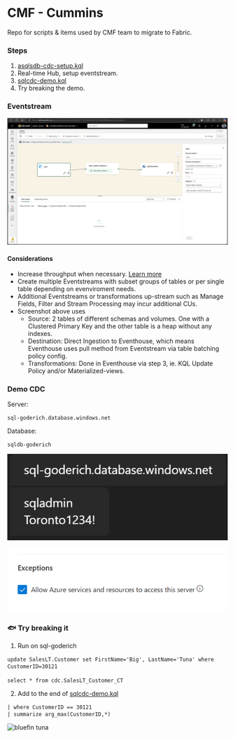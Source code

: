 # CMF - Cummins
Repo for scripts & items used by CMF team to migrate to Fabric. 

### Steps
1. [asqlsdb-cdc-setup.kql](asqlsdb-cdc-setup.sql)
2. Real-time Hub, setup eventstream.
3. [sqlcdc-demo.kql](sqlcdc-demo.kql)
4. Try breaking the demo.


### Eventstream
![Eventstream1.png](Eventstream1.png "Eventstream1")
#### Considerations
- Increase throughput when necessary. [Learn more](https://learn.microsoft.com/fabric/real-time-intelligence/event-streams/configure-settings#event-throughput-setting)
- Create multiple Eventstreams with subset groups of tables or per single table depending on evenviroment needs.
- Additional Eventstreams or transformations up-stream such as Manage Fields, Filter and Stream Processing may incur additional CUs.
- Screenshot above uses
  - Source: 2 tables of different schemas and volumes. One with a Clustered Primary Key and the other table is a heap without any indexes.
  - Destination: Direct Ingestion to Eventhouse, which means Eventhouse uses pull method from Eventstream via table batching policy config.
  - Transformations: Done in Eventhouse via step 3, ie. KQL Update Policy and/or Materialized-views.


### Demo CDC
Server: 
```
sql-goderich.database.windows.net
```
Database: 
```
sqldb-goderich
```
![Demo Instance.png](AzureSQLDatabase-TestInstance-Adventureworks_LT.png "Demo Instance")

![AllowForFabric.png](AllowForFabric.png "Allow for Fabric")


### 🐟 Try breaking it

1. Run on sql-goderich
```
update SalesLT.Customer set FirstName='Big', LastName='Tuna' where CustomerID=30121

select * from cdc.SalesLT_Customer_CT 
```

2. Add to the end of [sqlcdc-demo.kql](sqlcdc-demo.kql)
```
| where CustomerID == 30121
| summarize arg_max(CustomerID,*)
```

![bluefin tuna](https://en.wikipedia.org/wiki/Atlantic_bluefin_tuna#/media/File:Large_bluefin_tuna_on_deck.jpg "bluefin tuna")
